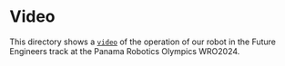 Video
====
This directory shows a [`video`](https://youtube.com/shorts/_dt6GUdyFMA?si=HXbCQms1wpNM0O0G) of the operation of our robot in the Future Engineers track at the Panama Robotics Olympics WRO2024.
